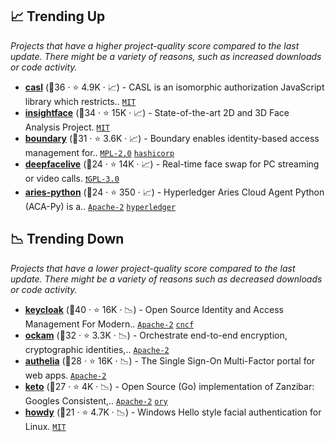 ## 📈 Trending Up

_Projects that have a higher project-quality score compared to the last update. There might be a variety of reasons, such as increased downloads or code activity._

- <b><a href="https://github.com/stalniy/casl">casl</a></b> (🥈36 ·  ⭐ 4.9K · 📈) - CASL is an isomorphic authorization JavaScript library which restricts.. <code><a href="http://bit.ly/34MBwT8">MIT</a></code>
- <b><a href="https://github.com/deepinsight/insightface">insightface</a></b> (🥇34 ·  ⭐ 15K · 📈) - State-of-the-art 2D and 3D Face Analysis Project. <code><a href="http://bit.ly/34MBwT8">MIT</a></code>
- <b><a href="https://github.com/hashicorp/boundary">boundary</a></b> (🥈31 ·  ⭐ 3.6K · 📈) - Boundary enables identity-based access management for.. <code><a href="http://bit.ly/3postzC">MPL-2.0</a></code> <a href="https://www.hashicorp.com/"><code>hashicorp</code></a>
- <b><a href="https://github.com/iperov/DeepFaceLive">deepfacelive</a></b> (🥉24 ·  ⭐ 14K · 📈) - Real-time face swap for PC streaming or video calls. <code><a href="http://bit.ly/2M0xdwT">❗️GPL-3.0</a></code>
- <b><a href="https://github.com/hyperledger/aries-cloudagent-python">aries-python</a></b> (🥈24 ·  ⭐ 350 · 📈) - Hyperledger Aries Cloud Agent Python (ACA-Py) is a.. <code><a href="http://bit.ly/3nYMfla">Apache-2</a></code> <a href="https://www.hyperledger.org/"><code>hyperledger</code></a>

## 📉 Trending Down

_Projects that have a lower project-quality score compared to the last update. There might be a variety of reasons such as decreased downloads or code activity._

- <b><a href="https://github.com/keycloak/keycloak">keycloak</a></b> (🥇40 ·  ⭐ 16K · 📉) - Open Source Identity and Access Management For Modern.. <code><a href="http://bit.ly/3nYMfla">Apache-2</a></code> <a href="https://www.cncf.io/"><code>cncf</code></a>
- <b><a href="https://github.com/build-trust/ockam">ockam</a></b> (🥈32 ·  ⭐ 3.3K · 📉) - Orchestrate end-to-end encryption, cryptographic identities,.. <code><a href="http://bit.ly/3nYMfla">Apache-2</a></code>
- <b><a href="https://github.com/authelia/authelia">authelia</a></b> (🥈28 ·  ⭐ 16K · 📉) - The Single Sign-On Multi-Factor portal for web apps. <code><a href="http://bit.ly/3nYMfla">Apache-2</a></code>
- <b><a href="https://github.com/ory/keto">keto</a></b> (🥉27 ·  ⭐ 4K · 📉) - Open Source (Go) implementation of Zanzibar: Googles Consistent,.. <code><a href="http://bit.ly/3nYMfla">Apache-2</a></code> <a href="https://www.ory.sh/"><code>ory</code></a>
- <b><a href="https://github.com/boltgolt/howdy">howdy</a></b> (🥉21 ·  ⭐ 4.7K · 📉) - Windows Hello style facial authentication for Linux. <code><a href="http://bit.ly/34MBwT8">MIT</a></code>

